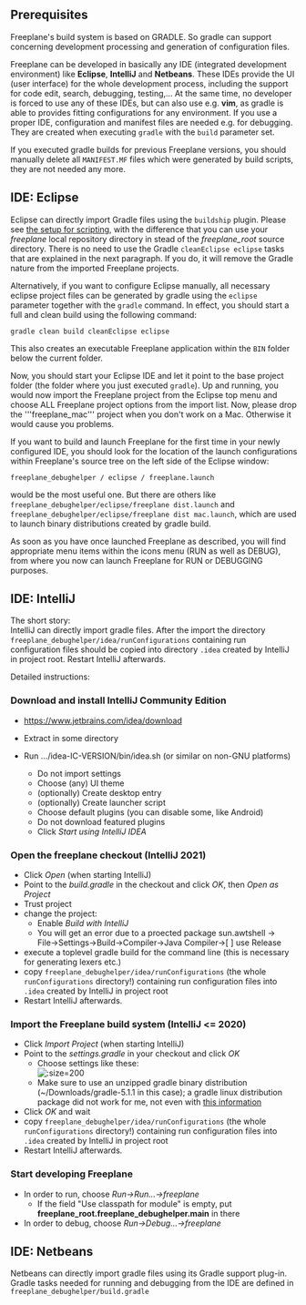 <!-- toc -->

## Prerequisites

Freeplane's build system is based on GRADLE. So gradle can support concerning development processing and generation of configuration files.

Freeplane can be developed in basically any IDE (integrated development environment) like **Eclipse**, **IntelliJ** and **Netbeans**. These IDEs provide the UI (user interface) for the whole development process, including the support for code edit, search, debugging, testing,... At the same time, no developer is forced to use any of these IDEs, but can also use e.g. **vim**, as gradle is able to provides fitting configurations for any environment. If you use a proper IDE, configuration and manifest files are needed e.g. for debugging. They are created when executing <code>gradle</code> with the <code>build</code> parameter set. 

If you executed gradle builds for previous Freeplane versions, you should manually delete all <code>MANIFEST.MF</code> files which were generated by build scripts, they are not needed any more.


## IDE: Eclipse

Eclipse can directly import Gradle files using the <code>buildship</code> plugin. Please see [the setup for scripting](../scripting/Scripting%20Setup/Scripting_environment_setup.md#how-to-set-up-your-environment-with-the-eclipse-plug-ins-for-gradle), with the difference that you can use your *freeplane* local repository directory in stead of the *freeplane_root* source directory. There is no need to use the Gradle <code>cleanEclipse eclipse</code> tasks that are explained in the next paragraph. If you do, it will remove the Gradle nature from the imported Freeplane projects.

Alternatively, if you want to configure Eclipse manually, all necessary eclipse project files can be generated by gradle using the <code>eclipse</code> parameter together with the <code>gradle</code> command. In effect, you should start a full and clean build using the following command:

`gradle clean build cleanEclipse eclipse`

This also creates an executable Freeplane application within the <code>BIN</code> folder below the current folder.

Now, you should start your Eclipse IDE and let it point to the base project folder (the folder where you just executed <code>gradle</code>). Up and running, you would now import the Freeplane project from the Eclipse top menu and choose ALL Freeplane project options from the import list. Now, please drop the '''freeplane_mac''' project when you don't work on a Mac. Otherwise it would cause you problems.

If you want to build and launch Freeplane for the first time in your newly configured IDE, you should look for the location of the launch configurations within Freeplane's source tree on the left side of the Eclipse window:

`freeplane_debughelper / eclipse / freeplane.launch`

would be the most useful one. But there are others like <code>freeplane_debughelper/eclipse/freeplane dist.launch</code> and <code>freeplane_debughelper/eclipse/freeplane dist mac.launch</code>, which are used to launch binary distributions created by gradle build. 

As soon as you have once launched Freeplane as described, you will find appropriate menu items within the icons menu (RUN as well as DEBUG), from where you now can launch Freeplane for RUN or DEBUGGING purposes.

## IDE: IntelliJ

The short story:<br/>
IntelliJ can directly import gradle files. After the import the directory
<code>freeplane_debughelper/idea/runConfigurations</code> containing run
configuration files should be copied into directory <code>.idea</code>
created by IntelliJ in project root. Restart IntelliJ afterwards.

Detailed instructions:
### Download and install IntelliJ Community Edition

* https://www.jetbrains.com/idea/download
* Extract in some directory
* Run .../idea-IC-VERSION/bin/idea.sh (or similar on non-GNU platforms)

    * Do not import settings
    * Choose (any) UI theme
    * (optionally) Create desktop entry
    * (optionally) Create launcher script
    * Choose default plugins (you can disable some, like Android)
    * Do not download featured plugins
    * Click *Start using IntelliJ IDEA*

### Open the freeplane checkout (IntelliJ 2021)

* Click *Open* (when starting IntelliJ)
* Point to the *build.gradle* in the checkout and click *OK*, then *Open as Project*
* Trust project
* change the project:
    * Enable *Build with IntelliJ*
    * You will get an error due to a proected package sun.awtshell -> <br>File->Settings->Build->Compiler->Java Compiler->[ ] use Release
* execute a toplevel gradle build for the command line (this is necessary for generating lexers etc.)
* copy <code>freeplane_debughelper/idea/runConfigurations</code> (the whole <code>runConfigurations</code> directory!) containing run configuration files into <code>.idea</code> created by IntelliJ in project root
* Restart IntelliJ afterwards.

### Import the Freeplane build system (IntelliJ <= 2020)

* Click *Import Project* (when starting IntelliJ)
* Point to the *settings.gradle* in your checkout and click *OK*
    * Choose settings like these:<br/>![](../images/IntelliJ_import_gradle.png ':size=200')
    * Make sure to use an unzipped gradle binary distribution (~/Downloads/gradle-5.1.1 in this case); a gradle linux distribution package did not work for me, not even with [this information](https://stackoverflow.com/questions/18495474/how-to-define-gradles-home-in-idea)
* Click *OK* and wait
* copy <code>freeplane_debughelper/idea/runConfigurations</code> (the whole <code>runConfigurations</code> directory!) containing run configuration files into <code>.idea</code> created by IntelliJ in project root
* Restart IntelliJ afterwards.

### Start developing Freeplane

* In order to run, choose *Run->Run...->freeplane*
    * If the field "Use classpath for module" is empty, put **freeplane_root.freeplane_debughelper.main** in there
* In order to debug, choose *Run->Debug...->freeplane*

## IDE: Netbeans

Netbeans can directly import gradle files using its Gradle support plug-in.
Gradle tasks needed for running and debugging from the IDE are defined in <code>freeplane_debughelper/build.gradle</code>  

<!-- ({Category:Coding}) -->

